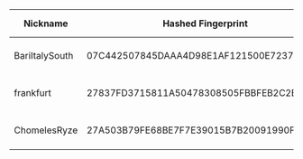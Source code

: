 | Nickname |  Hashed Fingerprint	| Or Addresses | Contact | Running | Flags | Last Seen | First Seen | Last Restarted | Advertised Bandwidth | Platform | Version | Version Status | Recommended Version | Verified hostnames | Exit policy |
|---|---|---|---|---|---|---|---|---|---|---|---|---|---|---|---|
|BariItalySouth | 07C442507845DAAA4D98E1AF121500E723782A5C | ["109.116.91.165:9001"] | nas326server.zyxel.me@gmail.com | true | Running, Valid | 2025-08-28 15:00:00 | 2025-08-28 06:00:00 | 2025-08-28 05:41:55 | 0 | Tor 0.4.8.17 on Linux | 0.4.8.17 | recommended | true | ["net-109-116-91-165.cust.vodafonedsl.it"] | ["reject *:*"]|
|frankfurt | 27837FD3715811A50478308505FBBFEB2C2B9B22 | ["213.21.241.236:443","[2a01:ecc0:40:22f::2]:443"] | nonexistent@dontask.com | true | Running, V2Dir, Valid | 2025-08-28 15:00:00 | 2025-08-28 07:00:00 | 2025-08-28 06:28:24 | 0 | Tor 0.4.8.10 on Linux | 0.4.8.10 | recommended | true | N/A | ["reject *:*"]|
|ChomelesRyze | 27A503B79FE68BE7F7E39015B7B20091990F63FA | ["5.175.140.145:443"] | N/A | true | Running, V2Dir, Valid | 2025-08-28 15:00:00 | 2025-08-28 13:00:00 | 2025-08-28 12:52:17 | 0 | Tor 0.4.8.17 on Linux | 0.4.8.17 | recommended | true | N/A | ["reject *:*"]|
